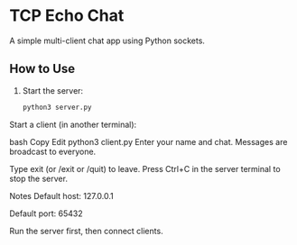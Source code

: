 # TCP Echo Chat

A simple multi-client chat app using Python sockets.

## How to Use

1. Start the server:
   ```bash
   python3 server.py
Start a client (in another terminal):

bash
Copy
Edit
python3 client.py
Enter your name and chat. Messages are broadcast to everyone.

Type exit (or /exit or /quit) to leave.
Press Ctrl+C in the server terminal to stop the server.

Notes
Default host: 127.0.0.1

Default port: 65432

Run the server first, then connect clients.
